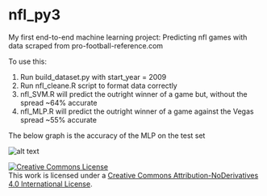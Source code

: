 # nfl_py3
My first end-to-end machine learning project: Predicting nfl games with data scraped from pro-football-reference.com

To use this: 
1) Run build_dataset.py with start_year = 2009
2) Run nfl_cleane.R script to format data correctly
3) nfl_SVM.R will predict the outright winner of a game but, without the spread ~64% accurate
4) nfl_MLP.R will predict the outright winner of a game against the Vegas spread ~55% accurate

The below graph is the accuracy of the MLP on the test set

![alt text](https://github.com/ryanpmcintire/nfl_py3/blob/master/MLP_Accuracy.png)

<a rel="license" href="http://creativecommons.org/licenses/by-nd/4.0/"><img alt="Creative Commons License" style="border-width:0" src="https://i.creativecommons.org/l/by-nd/4.0/88x31.png" /></a><br />This work is licensed under a <a rel="license" href="http://creativecommons.org/licenses/by-nd/4.0/">Creative Commons Attribution-NoDerivatives 4.0 International License</a>.
